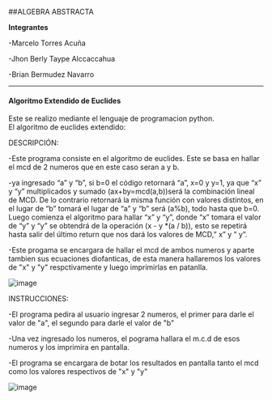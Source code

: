 ##ALGEBRA ABSTRACTA

**Integrantes**

-Marcelo Torres Acuña

-Jhon Berly Taype Alccaccahua 


-Brian Bermudez Navarro

------------

#### **Algoritmo Extendido de Euclides**


 Este se realizo mediante el lenguaje de programacion python.  
 El algoritmo de euclides extendido:
 
 
 DESCRIPCIÓN:
 
 -Este programa consiste en el algoritmo de euclides. Este se basa en hallar el mcd de 2 numeros que en este caso seran a y b.
 
-ya ingresado “a” y “b”, si b=0 el código retornará “a”, x=0 y y=1, ya que “x” y “y” multiplicados y sumado (ax+by=mcd(a,b))será 
la combinación lineal de MCD. De lo contrario retornará la misma función con valores distintos, en el lugar de “b” tomará el lugar
de “a” y “b” será (a%b), todo hasta que b=0. Luego comienza el algoritmo para hallar “x” y “y”, donde “x” tomara el valor de “y” y “y” 
se obtendrá de la operación  (x - y *(a / b)), esto se repetirá hasta salir del último return que nos dará los valores de MCD,” x” y ” y”. 
 
 -Este progama se encargara de hallar el mcd de ambos numeros y aparte tambien sus ecuaciones diofanticas, 
 de esta manera hallaremos los valores de "x" y "y" respctivamente y luego imprimirlas en patanlla.
 
 
 ![image](https://user-images.githubusercontent.com/101947482/162351477-c0b936fa-b1de-4e40-b042-76424b6db7a2.png)


 
INSTRUCCIONES:

-El programa pedira al usuario ingresar 2 numeros, el primer para darle el valor de "a", el segundo para darle el valor de "b"

-Una vez ingresado los numeros, el pograma hallara el m.c.d de esos numeros y los imprimira en pantalla.

-El programa se encargara de botar los resultados en pantalla tanto el mcd como los valores respectivos de "x" y "y"
 
 
![image](https://user-images.githubusercontent.com/101947482/162352821-c8164f0f-0cc6-4253-9516-79360b465d9d.png)


